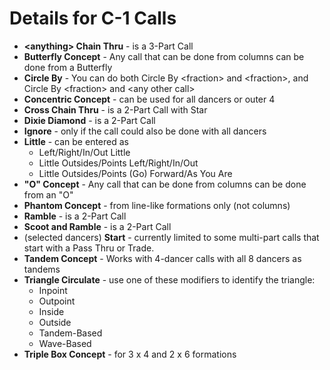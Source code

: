 

# Details for C-1 Calls

- **\<anything> Chain Thru** - is a 3-Part Call
- **Butterfly Concept** - Any call that can be done from columns can be done from a Butterfly
- **Circle By** - You can do both Circle By \<fraction> and \<fraction>,
and Circle By \<fraction> and \<any other call>
- **Concentric Concept** - can be used for all dancers or outer 4
- **Cross Chain Thru** - is a 2-Part Call with Star
- **Dixie Diamond** - is a 2-Part Call
- **Ignore** - only if the call could also be done with all dancers
- **Little** - can be entered as
  - Left/Right/In/Out Little
  - Little Outsides/Points Left/Right/In/Out
  - Little Outsides/Points (Go) Forward/As You Are
- **"O" Concept** - Any call that can be done from columns can be done from an "O"
- **Phantom Concept** - from line-like formations only (not columns)
- **Ramble** - is a 2-Part Call
- **Scoot and Ramble** - is a 2-Part Call
- (selected dancers) **Start** - currently limited to some multi-part calls that start with a Pass Thru or Trade.
- **Tandem Concept** - Works with 4-dancer calls with all 8 dancers as tandems
- **Triangle Circulate** - use one of these modifiers to identify the triangle:
  - Inpoint
  - Outpoint
  - Inside
  - Outside
  - Tandem-Based
  - Wave-Based
- **Triple Box Concept** - for 3 x 4 and 2 x 6 formations
